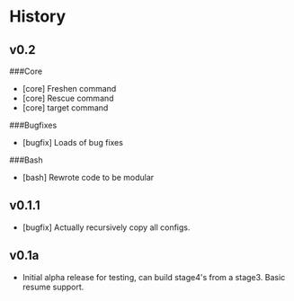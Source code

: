 History
=======

v0.2
----

###Core
* [core] Freshen command
* [core] Rescue command
* [core] target command

###Bugfixes
* [bugfix] Loads of bug fixes

###Bash
* [bash] Rewrote code to be modular


v0.1.1
------
* [bugfix] Actually recursively copy all configs.

v0.1a
-----
* Initial alpha release for testing, can build stage4's from a stage3. Basic resume support. 
